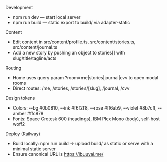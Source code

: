 Development

- npm run dev — start local server
- npm run build — static export to build/ via adapter-static

Content

- Edit content in src/content/profile.ts, src/content/stories.ts, src/content/journal.ts
- Add a new story by pushing an object to stories[] with slug/title/tagline/acts

Routing

- Home uses query param ?room=me|stories|journal|cvv to open modal rooms
- Direct routes: /me, /stories, /stories/[slug], /journal, /cvv

Design tokens

- Colors: --bg #0b0810, --ink #f6f2f8, --rose #ff6ab9, --violet #8b7cff, --amber #ffc878
- Fonts: Space Grotesk 600 (headings), IBM Plex Mono (body), self-host woff2

Deploy (Railway)

- Build locally: npm run build → upload build/ as static or serve with a minimal static server
- Ensure canonical URL is https://ibuuvai.me/
